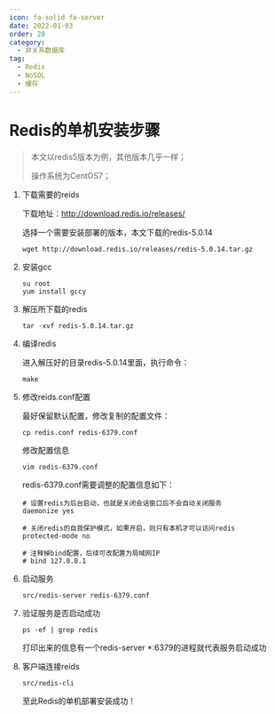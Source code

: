 ```yaml
---
icon: fa-solid fa-server
date: 2022-01-03
order: 20
category:
  - 非关系数据库
tag:
  - Redis
  - NoSQL
  - 缓存
---
```


# Redis的单机安装步骤

> 本文以redis5版本为例，其他版本几乎一样；
>
> 操作系统为CentOS7；

1. 下载需要的reids

   下载地址：http://download.redis.io/releases/

   选择一个需要安装部署的版本，本文下载的redis-5.0.14

   ```
   wget http://download.redis.io/releases/redis-5.0.14.tar.gz
   ```

2. 安装gcc

   ```
   su root
   yum install gccy
   ```

3. 解压所下载的redis

   ```
   tar -xvf redis-5.0.14.tar.gz
   ```

4. 编译redis

   进入解压好的目录redis-5.0.14里面，执行命令：

   ```
   make
   ```

5. 修改reids.conf配置

   最好保留默认配置，修改复制的配置文件：

   ```
   cp redis.conf redis-6379.conf
   ```

   修改配置信息

   ```
   vim redis-6379.conf
   ```

   redis-6379.conf需要调整的配置信息如下：

   ```
   # 设置redis为后台启动，也就是关闭会话窗口后不会自动关闭服务
   daemonize yes
   
   # 关闭redis的自我保护模式，如果开启，则只有本机才可以访问redis
   protected-mode no
   
   # 注释掉bind配置，后续可改配置为局域网IP
   # bind 127.0.0.1
   ```

6. 启动服务

   ```
   src/redis-server redis-6379.conf
   ```

7. 验证服务是否启动成功

   ```
   ps -ef | grep redis
   ```

   打印出来的信息有一个redis-server *:6379的进程就代表服务启动成功

8. 客户端连接reids

   ```
   src/redis-cli
   ```
   
   
   
   至此Redis的单机部署安装成功！
